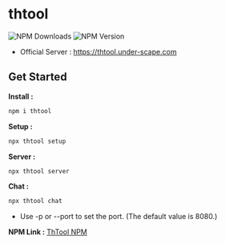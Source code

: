 # thtool
![NPM Downloads](https://img.shields.io/npm/dw/thtool)
![NPM Version](https://img.shields.io/npm/v/thtool)

* Official Server : https://thtool.under-scape.com

## Get Started

**Install :**
```bash
npm i thtool
```

**Setup :**
```bash
npx thtool setup
```

**Server :**
```bash
npx thtool server
```

**Chat :**
```bash
npx thtool chat
```

* Use -p or --port to set the port. (The default value is 8080.)

**NPM Link :**
[ThTool NPM](https://www.npmjs.com/package/thtool?activeTab=versions)